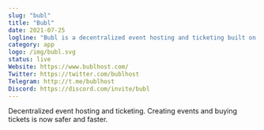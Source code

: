 ```yaml
---
slug: "bubl"
title: "Bubl"
date: 2021-07-25
logline: "Bubl is a decentralized event hosting and ticketing built on the solana blockchain"
category: app
logo: /img/bubl.svg
status: live
Website: https://www.bublhost.com/
Twitter: https://twitter.com/bublhost
Telegram: http://t.me/bublhost	
Discord: https://discord.com/invite/bubl
---
```

Decentralized event hosting and ticketing. Creating events and buying tickets is now safer and faster. 
